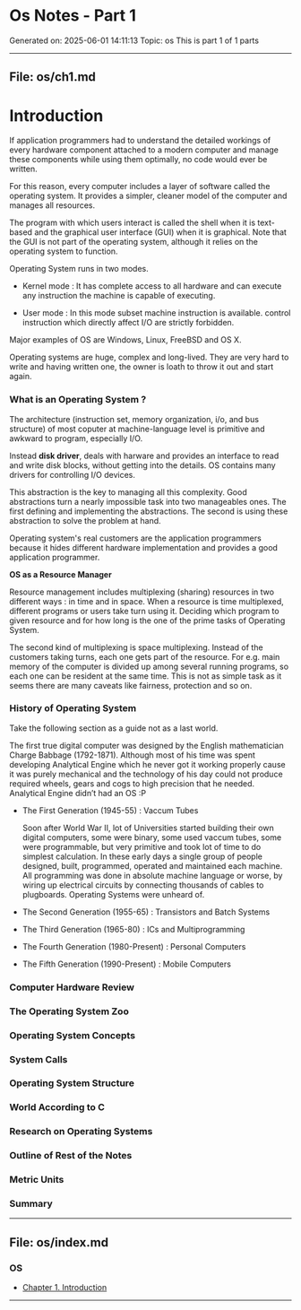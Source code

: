 # Os Notes - Part 1
Generated on: 2025-06-01 14:11:13
Topic: os
This is part 1 of 1 parts

---

## File: os/ch1.md

# Introduction

If application programmers had to understand the detailed workings of every hardware component attached to a modern computer and manage these components while using them optimally, no code would ever be written.

For this reason, every computer includes a layer of software called the operating system. It provides a simpler, cleaner model of the computer and manages all resources.

The program with which users interact is called the shell when it is text-based and the graphical user interface (GUI) when it is graphical. Note that the GUI is not part of the operating system, although it relies on the operating system to function.

Operating System runs in two modes.

- Kernel mode : It has complete access to all hardware and can execute any instruction the machine is capable of executing.

- User mode : In this mode subset machine instruction is available. control instruction which directly affect I/O are strictly forbidden.

Major examples of OS are Windows, Linux, FreeBSD and OS X.

Operating systems are huge, complex and long-lived. They are very hard to write and having written one, the owner is loath to throw it out and start again.

### What is an Operating System ?

The architecture (instruction set, memory organization, i/o, and bus structure) of most coputer at machine-language level is primitive and awkward to program, especially I/O.

Instead **disk driver**, deals with harware and provides an interface to read and write disk blocks, without getting into the details. OS contains many drivers for controlling I/O devices.

This abstraction is the key to managing all this complexity. Good abstractions turn a nearly impossible task into two manageables ones. The first defining and implementing the abstractions. The second is using these abstraction to solve the problem at hand.

Operating system's real customers are the application programmers because it hides different hardware implementation and provides a good application programmer.

**OS as a Resource Manager**

Resource management includes multiplexing (sharing) resources in two different ways : in time and in space. When a resource is time multiplexed, different programs or users take turn using it. Deciding which program to given resource and for how long is the one of the prime tasks of Operating System.

The second kind of multiplexing is space multiplexing. Instead of the customers taking turns, each one gets part of the resource. For e.g. main memory of the computer is divided up among several running programs, so each one can be resident at the same time. This is not as simple task as it seems there are many caveats like fairness, protection and so on.

### History of Operating System

Take the following section as a guide not as a last world.

The first true digital computer was designed by the English mathematician Charge Babbage (1792-1871). Although most of his time was spent developing Analytical Engine which he never got it working properly cause it was purely mechanical and the technology of his day could not produce required wheels, gears and cogs to high precision that he needed. Analytical Engine didn’t had an OS :P

- The First Generation (1945-55) : Vaccum Tubes

  Soon after World War II, lot of Universities started building their own digital computers, some were binary, some used vaccum tubes, some were programmable, but very primitive and took lot of time to do simplest calculation. In these early days a single group of people designed, built, programmed, operated and maintained each machine. All programming was done in absolute machine language or worse, by wiring up electrical circuits by connecting thousands of cables to plugboards. Operating Systems were unheard of.

- The Second Generation (1955-65) : Transistors and Batch Systems

- The Third Generation (1965-80) : ICs and Multiprogramming

- The Fourth Generation (1980-Present) : Personal Computers

- The Fifth Generation (1990-Present) : Mobile Computers

### Computer Hardware Review



### The Operating System Zoo

### Operating System Concepts

### System Calls

### Operating System Structure

### World According to C

### Research on Operating Systems

### Outline of Rest of the Notes

### Metric Units

### Summary


---

## File: os/index.md

### **OS**

- [Chapter 1. Introduction](ch1.md)



---


